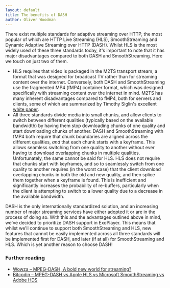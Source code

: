 ```yaml
---
layout: default
title: The benefits of DASH
author: Oliver Woodman
---
```


There exist multiple standards for adaptive streaming over HTTP, the most popular of which are
HTTP Live Streaming (HLS), SmoothStreaming and Dynamic Adaptive Streaming over HTTP (DASH). Whilst
HLS is the most widely used of these three standards today, it's important to note that it has major
disadvantages compared to both DASH and SmoothStreaming. Here we touch on just two of them.

<!--more-->

* HLS requires that video is packaged in the M2TS transport stream; a format that was designed
  for broadcast TV rather than for streaming content over the internet. Conversely, both DASH and
  SmoothStreaming use the fragmented MP4 (fMP4) container format, which was designed specifically
  with streaming content over the internet in mind. M2TS has many inherent disadvantages compared to
  fMP4, both for servers and clients, some of which are summarized by Timothy Siglin's excellent
  [white paper](http://184.168.176.117/reports-public/Adobe/20111116-fMP4-Adobe-Microsoft.pdf).
* All three standards divide media into small chunks, and allow clients to switch between different
  qualities (typically based on the available bandwidth) by having them stop downloading chunks of
  one quality and start downloading chunks of another. DASH and SmoothStreaming with fMP4 both
  require that chunk boundaries are aligned across the different qualities, *and* that each chunk
  starts with a keyframe. This allows seamless switching from one quality to another without ever
  having to download overlapping chunks in multiple qualities. Unfortunately, the same cannot be
  said for HLS. HLS does not require that chunks start with keyframes, and so to seamlessly switch
  from one quality to another requires (in the worst case) that the client download overlapping
  chunks in both the old and new quality, and then splice them together when a keyframe is found.
  This is inefficient and significantly increases the probability of re-buffers, particularly when
  the client is attempting to switch to a lower quality due to a decrease in the available
  bandwidth.

DASH is the only internationally standardized solution, and an increasing number of major streaming
services have either adopted it or are in the process of doing so. With this and the advantages
outlined above in mind, we've decided to prioritize DASH support in ExoPlayer. This means that
whilst we'll continue to support both SmoothStreaming and HLS, new features that cannot be easily
implemented across all three standards will be implemented first for DASH, and later (if at all) for
SmoothStreaming and HLS. Which is yet another reason to choose DASH!

### Further reading ###

* [Wowza &ndash; MPEG-DASH, A bold new world for streaming?](http://www.wowza.com/blog/mpeg-dash-a-bold-new-world-for-streaming)
* [Bitcodin &ndash; MPEG-DASH vs Apple HLS vs Microsoft SmoothStreaming vs Adobe HDS](http://www.bitcodin.com/blog/2015/03/mpeg-dash-vs-apple-hls-vs-microsoft-smooth-streaming-vs-adobe-hds/)

